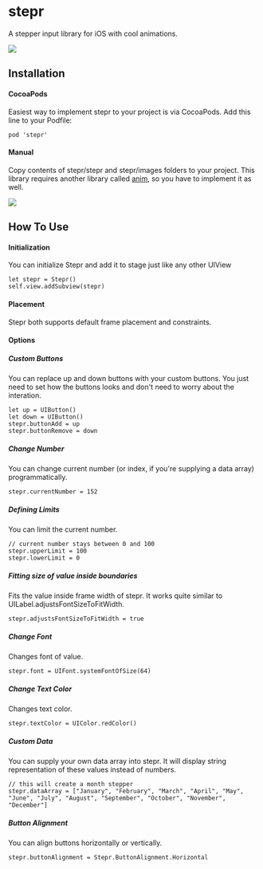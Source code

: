 # stepr
A stepper input library for iOS with cool animations.

![](https://github.com/onurersel/stepr/raw/master/screenshots/stepr-vertical-numbers.gif)

## Installation

#### CocoaPods
Easiest way to implement stepr to your project is via CocoaPods. Add this line to your Podfile:

	pod 'stepr'

#### Manual
Copy contents of stepr/stepr and stepr/images folders to your project. This library requires another library called [anim](https://github.com/onurersel/anim), so you have to implement it as well.


![](https://github.com/onurersel/stepr/raw/master/screenshots/stepr-horizontal-months.gif)


## How To Use

#### Initialization
You can initialize Stepr and add it to stage just like any other UIView

	let stepr = Stepr()
	self.view.addSubview(stepr)

#### Placement
Stepr both supports default frame placement and constraints.

#### Options

##### Custom Buttons
You can replace up and down buttons with your custom buttons. You just need to set how the buttons looks and don't need to worry about the interation.

	let up = UIButton()
	let down = UIButton()
	stepr.buttonAdd = up
	stepr.buttonRemove = down

##### Change Number
You can change current number (or index, if you're supplying a data array) programmatically.

	stepr.currentNumber = 152

##### Defining Limits
You can limit the current number.

	// current number stays between 0 and 100
	stepr.upperLimit = 100
	stepr.lowerLimit = 0

##### Fitting size of value inside boundaries
Fits the value inside frame width of stepr. It works quite similar to UILabel.adjustsFontSizeToFitWidth.

	stepr.adjustsFontSizeToFitWidth = true

##### Change Font
Changes font of value.

	stepr.font = UIFont.systemFontOfSize(64)

##### Change Text Color
Changes text color. 

	stepr.textColor = UIColor.redColor()

##### Custom Data
You can supply your own data array into stepr. It will display string representation of these values instead of numbers.

	// this will create a month stepper
	stepr.dataArray = ["January", "February", "March", "April", "May", "June", "July", "August", "September", "October", "November", "December"]

##### Button Alignment
You can align buttons horizontally or vertically.

	stepr.buttonAlignment = Stepr.ButtonAlignment.Horizontal


